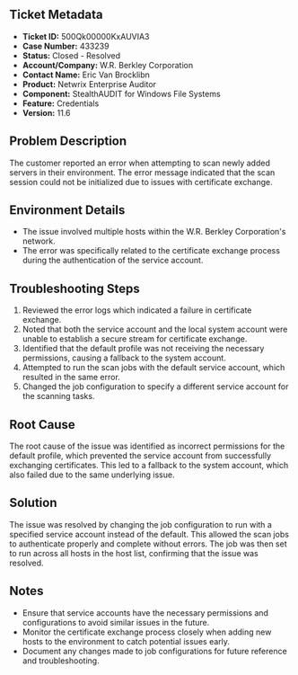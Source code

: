 ## Ticket Metadata
- **Ticket ID:** 500Qk00000KxAUVIA3
- **Case Number:** 433239
- **Status:** Closed - Resolved
- **Account/Company:** W.R. Berkley Corporation
- **Contact Name:** Eric Van Brocklibn
- **Product:** Netwrix Enterprise Auditor
- **Component:** StealthAUDIT for Windows File Systems
- **Feature:** Credentials
- **Version:** 11.6

## Problem Description
The customer reported an error when attempting to scan newly added servers in their environment. The error message indicated that the scan session could not be initialized due to issues with certificate exchange.

## Environment Details
- The issue involved multiple hosts within the W.R. Berkley Corporation's network.
- The error was specifically related to the certificate exchange process during the authentication of the service account.

## Troubleshooting Steps
1. Reviewed the error logs which indicated a failure in certificate exchange.
2. Noted that both the service account and the local system account were unable to establish a secure stream for certificate exchange.
3. Identified that the default profile was not receiving the necessary permissions, causing a fallback to the system account.
4. Attempted to run the scan jobs with the default service account, which resulted in the same error.
5. Changed the job configuration to specify a different service account for the scanning tasks.

## Root Cause
The root cause of the issue was identified as incorrect permissions for the default profile, which prevented the service account from successfully exchanging certificates. This led to a fallback to the system account, which also failed due to the same underlying issue.

## Solution
The issue was resolved by changing the job configuration to run with a specified service account instead of the default. This allowed the scan jobs to authenticate properly and complete without errors. The job was then set to run across all hosts in the host list, confirming that the issue was resolved.

## Notes
- Ensure that service accounts have the necessary permissions and configurations to avoid similar issues in the future.
- Monitor the certificate exchange process closely when adding new hosts to the environment to catch potential issues early.
- Document any changes made to job configurations for future reference and troubleshooting.
